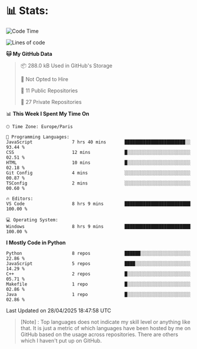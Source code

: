 

<h1>📊 Stats:</h1>

<!--START_SECTION:waka-->
![Code Time](http://img.shields.io/badge/Code%20Time-859%20hrs%2010%20mins-blue)

![Lines of code](https://img.shields.io/badge/From%20Hello%20World%20I%27ve%20Written-6.6%20million%20lines%20of%20code-blue)

**🐱 My GitHub Data** 

> 📦 288.0 kB Used in GitHub's Storage 
 > 
> 🚫 Not Opted to Hire
 > 
> 📜 11 Public Repositories 
 > 
> 🔑 27 Private Repositories 
 > 
📊 **This Week I Spent My Time On** 

```text
🕑︎ Time Zone: Europe/Paris

💬 Programming Languages: 
JavaScript               7 hrs 40 mins       ███████████████████████░░   93.44 % 
CSS                      12 mins             █░░░░░░░░░░░░░░░░░░░░░░░░   02.51 % 
HTML                     10 mins             █░░░░░░░░░░░░░░░░░░░░░░░░   02.18 % 
Git Config               4 mins              ░░░░░░░░░░░░░░░░░░░░░░░░░   00.87 % 
TSConfig                 2 mins              ░░░░░░░░░░░░░░░░░░░░░░░░░   00.60 % 

🔥 Editors: 
VS Code                  8 hrs 9 mins        █████████████████████████   100.00 % 

💻 Operating System: 
Windows                  8 hrs 9 mins        █████████████████████████   100.00 % 
```

**I Mostly Code in Python** 

```text
Python                   8 repos             ██████░░░░░░░░░░░░░░░░░░░   22.86 % 
JavaScript               5 repos             ████░░░░░░░░░░░░░░░░░░░░░   14.29 % 
C++                      2 repos             █░░░░░░░░░░░░░░░░░░░░░░░░   05.71 % 
Makefile                 1 repo              █░░░░░░░░░░░░░░░░░░░░░░░░   02.86 % 
Java                     1 repo              █░░░░░░░░░░░░░░░░░░░░░░░░   02.86 % 
```




 Last Updated on 28/04/2025 18:47:58 UTC
<!--END_SECTION:waka-->

 > [Note] : Top languages does not indicate my skill level or anything like that. It is just a metric of which languages have been hosted by me on GitHub based on the usage across repositories. There are others which I haven't put up on GitHub.</span>
